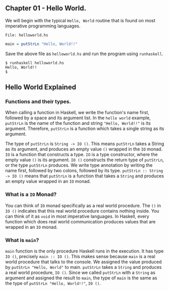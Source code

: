 
## Chapter 01 - Hello World. 

We will begin with the typical `Hello, World` routine that is found on most imperative programming languages.

`File: helloworld.hs`
```haskell
main = putStrLn "Hello, World!!"
```

Save the above file as `helloworld.hs` and run the program using `runhaskell`.

```
$ runhaskell helloworld.hs
Hello, World!!
$
```

## Hello World Explained

### Functions and their types.

When calling a function in Haskell, we write the function's name first, followed by a space and its argument list. In the `hello world` example, `putStrLn` is the name of the function and string `"Hello, World!!"` is its argument. Therefore, `putStrLn` is a function which takes a single string as its argument. 

The type of `putStrLn` is `String -> IO ()`. This means `putStrLn` takes a String as its argument, and produces an empty value `()` wrapped in the `IO` monad. `IO` is a function that constructs a type. `IO` is a type constructor, where the empty value `()` is its argument. `IO ()` constructs the return type of `putStrLn`, or the type `putStrLn` produces. We write type annotation by writing the name first, followed by two colons, followed by its type. `putStrLn :: String -> IO ()` means that `putStrLn` is a function that takes a `String` and produces an empty value wrapped in an `IO` monad. 

### What is a `IO` Monad?

You can think of `IO` monad specifically as a real world procedure. The `()` in `IO ()` indicates that this real world procedure contains nothing inside. You can think of it as `void` in most imperative languages.  In Haskell, every function which does real world communication produces values that are wrapped in an `IO` monad. 

### What is `main`?

`main` function is the only procedure Haskell runs in the execution. It has type `IO ()`, precisely `main :: IO ()`. This makes sense because `main` is a real world procedure that talks to the console. We assigned the value produced by `putStrLn "Hello, World"` to main. `putStrLn` takes a `String` and produces a real world procedure, `IO ()`. Since we called `putStrLn` with a `String` as argument and assigned the result to `main`, the type of `main` is the same as the type of `putStrLn "Hello, World!!"`, `IO ()`.

